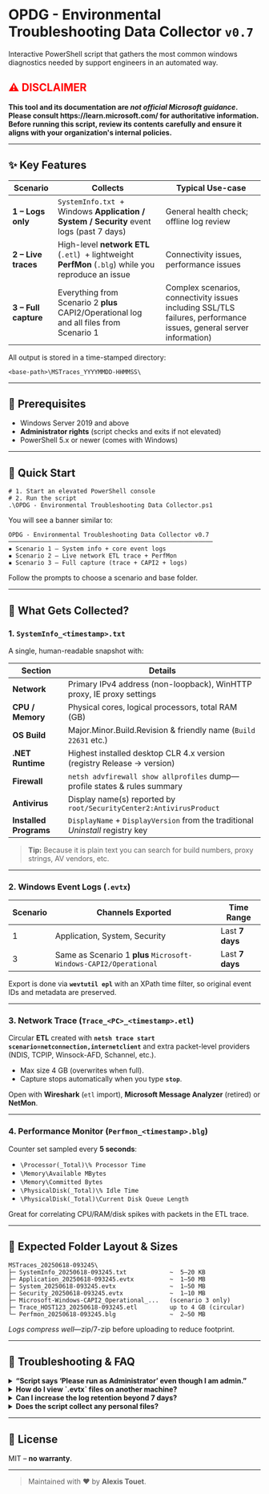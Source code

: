 # OPDG - Environmental Troubleshooting Data Collector `v0.7`
Interactive PowerShell script that gathers the most common windows diagnostics needed by support engineers in an automated way. 


<h2 style="color:red;">⚠️ DISCLAIMER</h2>

<p><strong>This tool and its documentation are <em>not official Microsoft guidance</em>.  
Please consult https://learn.microsoft.com/ for authoritative information.  
Before running this script, review its contents carefully and ensure it aligns with your organization's internal policies.</strong></p>

---

## ✨ Key Features
| Scenario | Collects | Typical Use-case |
|----------|----------|------------------|
| **1 – Logs only** | `SystemInfo.txt` &nbsp;+ Windows **Application / System / Security** event logs (past 7 days) | General health check; offline log review |
| **2 – Live traces** | High-level **network ETL** (`.etl`) &nbsp;+ lightweight **PerfMon** (`.blg`) while you reproduce an issue | Connectivity issues, performance issues |
| **3 – Full capture** | Everything from Scenario&nbsp;2 **plus** CAPI2/Operational log and all files from Scenario&nbsp;1 | Complex scenarios, connectivity issues including SSL/TLS failures, performance issues, general server information) |

All output is stored in a time-stamped directory:

    <base-path>\MSTraces_YYYYMMDD-HHMMSS\

---

## 🔧 Prerequisites
* Windows Server 2019 and above
* **Administrator rights** (script checks and exits if not elevated)  
* PowerShell 5.x or newer (comes with Windows)  

---

## 🚀 Quick Start


    # 1. Start an elevated PowerShell console
    # 2. Run the script
    .\OPDG - Environmental Troubleshooting Data Collector.ps1

You will see a banner similar to:

    OPDG - Environmental Troubleshooting Data Collector v0.7
    ─────────────────────────────────────────────────────────
    ▪ Scenario 1 – System info + core event logs
    ▪ Scenario 2 – Live network ETL trace + PerfMon
    ▪ Scenario 3 – Full capture (trace + CAPI2 + logs)

Follow the prompts to choose a scenario and base folder.

---

## 📂 What Gets Collected?

### 1. `SystemInfo_<timestamp>.txt`
A single, human-readable snapshot with:

| Section | Details |
|---------|---------|
| **Network** | Primary IPv4 address (non-loopback), WinHTTP proxy, IE proxy settings |
| **CPU / Memory** | Physical cores, logical processors, total RAM (GB) |
| **OS Build** | Major.Minor.Build.Revision & friendly name (`Build 22631` etc.) |
| **.NET Runtime** | Highest installed desktop CLR 4.x version (registry Release → version) |
| **Firewall** | `netsh advfirewall show allprofiles` dump—profile states & rules summary |
| **Antivirus** | Display name(s) reported by `root/SecurityCenter2:AntivirusProduct` |
| **Installed Programs** | `DisplayName` + `DisplayVersion` from the traditional *Uninstall* registry key |

> **Tip:** Because it is plain text you can search for build numbers, proxy strings, AV vendors, etc.

---

### 2. Windows Event Logs (`.evtx`)
| Scenario | Channels Exported | Time Range |
|----------|------------------|------------|
| 1 | Application, System, Security | Last **7 days** |
| 3 | Same as Scenario 1 **plus** `Microsoft-Windows-CAPI2/Operational` | Last **7 days** |

Export is done via **`wevtutil epl`** with an XPath time filter, so original event IDs and metadata are preserved.

---

### 3. Network Trace (`Trace_<PC>_<timestamp>.etl`)
Circular **ETL** created with **`netsh trace start scenario=netconnection,internetclient`** and extra packet-level providers (NDIS, TCPIP, Winsock-AFD, Schannel, etc.).

* Max size 4 GB (overwrites when full).  
* Capture stops automatically when you type **`stop`**.

Open with **Wireshark** (`etl` import), **Microsoft Message Analyzer** (retired) or **NetMon**.

---

### 4. Performance Monitor (`Perfmon_<timestamp>.blg`)
Counter set sampled every **5 seconds**:

* `\Processor(_Total)\% Processor Time`  
* `\Memory\Available MBytes`  
* `\Memory\Committed Bytes`  
* `\PhysicalDisk(_Total)\% Idle Time`  
* `\PhysicalDisk(_Total)\Current Disk Queue Length`  

Great for correlating CPU/RAM/disk spikes with packets in the ETL trace.

---

## 📏 Expected Folder Layout & Sizes

```
MSTraces_20250618-093245\
├─ SystemInfo_20250618-093245.txt            ~  5–20 KB
├─ Application_20250618-093245.evtx          ~  1–50 MB
├─ System_20250618-093245.evtx               ~  1–50 MB
├─ Security_20250618-093245.evtx             ~  1–10 MB
├─ Microsoft-Windows-CAPI2_Operational_...   (scenario 3 only)
├─ Trace_HOST123_20250618-093245.etl         up to 4 GB (circular)
└─ Perfmon_20250618-093245.blg               ~  2–50 MB
```

*Logs compress well*—zip/7-zip before uploading to reduce footprint.

---

## 🐛 Troubleshooting & FAQ

<details>
<summary><strong>“Script says ‘Please run as Administrator’ even though I am admin.”</strong></summary>

Launch PowerShell with **Run as administrator** (title bar shows *Administrator:*).  
Having admin rights in AD does not automatically elevate your shell.
</details>

<details>
<summary><strong>How do I view `.evtx` files on another machine?</strong></summary>

Copy the file and open with **Event Viewer → Action → Open Saved Log…**.  
No need to rename or import.
</details>

<details>
<summary><strong>Can I increase the log retention beyond 7 days?</strong></summary>

Yes—search for the variable **`$logDays`** in the script and adjust it.
</details>

<details>
<summary><strong>Does the script collect any personal files?</strong></summary>

No. It only queries system metadata, registry keys, and Windows logging APIs.  
Nothing from user documents, browser history, etc. is touched.
</details>

---

## 📜 License
MIT – **no warranty**.

---

> Maintained with ❤️ by **Alexis Touet**. 
